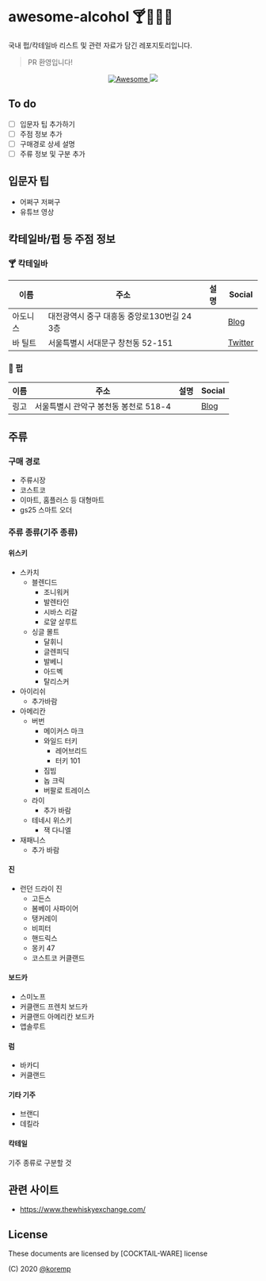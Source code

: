 # awesome-alcohol :cocktail::beers::wine_glass::tropical_drink:

국내 펍/칵테일바 리스트 및 관련 자료가 담긴 레포지토리입니다.

> PR 환영입니다!

<p align="center">
  <a href="https://awesome.re">
    <img src="https://awesome.re/badge.svg" alt="Awesome">
  </a>
  <a href="https://hits.seeyoufarm.com">
    <img src="https://hits.seeyoufarm.com/api/count/incr/badge.svg?url=https%3A%2F%2Fgithub.com%2Fkoremp%2Fawesome-alcohol"/>
  </a>
</p>

## To do

- [ ] 입문자 팁 추가하기
- [ ] 주점 정보 추가
- [ ] 구매경로 상세 설명
- [ ] 주류 정보 및 구분 추가

## 입문자 팁

* 어쩌구 저쩌구
* 유튜브 영상

## 칵테일바/펍 등 주점 정보

### :cocktail: 칵테일바

|이름|주소|설명|Social|
|------|---|---|---|
|아도니스|대전광역시 중구 대흥동 중앙로130번길 24 3층||[Blog](https://blog.naver.com/alsol97?proxyReferer=https%3A%2F%2Fwww.google.com%2F)|
|바 틸트|서울특별시 서대문구 창천동 52-151||[Twitter](https://twitter.com/barTILT)|

### :beers: 펍

|이름|주소|설명|Social|
|------|---|---|---|
|링고|서울특별시 관악구 봉천동 봉천로 518-4||[Blog](https://blog.naver.com/craftlingo)|

## 주류

### 구매 경로

* 주류시장
* 코스트코
* 이마트, 홈플러스 등 대형마트
* gs25 스마트 오더

### 주류 종류(기주 종류)

#### 위스키

* 스카치
  * 블렌디드
    * 조니워커
    * 발렌타인
    * 시바스 리갈
    * 로얄 살루트
  * 싱글 몰트
    * 달휘니
    * 글렌피딕
    * 발베니
    * 아드벡
    * 탈리스커
* 아이리쉬
  * 추가바람
* 아메리칸
  * 버번
    * 메이커스 마크
    * 와일드 터키
      * 레어브리드
      * 터키 101
    * 짐빔
    * 놉 크릭
    * 버팔로 트레이스
  * 라이
    * 추가 바람
  * 테네시 위스키
    * 잭 다니엘
* 재패니스 
  * 추가 바람

#### 진

* 런던 드라이 진
  * 고든스
  * 봄베이 사파이어
  * 탱커레이
  * 비피터
  * 핸드릭스
  * 몽키 47
  * 코스트코 커클랜드

#### 보드카

* 스미노프
* 커클랜드 프렌치 보드카
* 커클랜드 아메리칸 보드카
* 앱솔루트

#### 럼

* 바카디
* 커클랜드

#### 기타 기주

* 브랜디
* 데킬라

#### 칵테일

기주 종류로 구분할 것

## 관련 사이트

* https://www.thewhiskyexchange.com/

## License

These documents are licensed by [COCKTAIL-WARE] license

(C) 2020 [@koremp]

[@koremp]: https://github.com/koremp